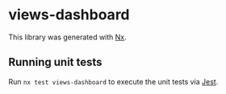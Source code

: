 # views-dashboard

This library was generated with [Nx](https://nx.dev).

## Running unit tests

Run `nx test views-dashboard` to execute the unit tests via [Jest](https://jestjs.io).
